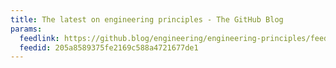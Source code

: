 ```yaml
---
title: The latest on engineering principles - The GitHub Blog
params:
  feedlink: https://github.blog/engineering/engineering-principles/feed/
  feedid: 205a8589375fe2169c588a4721677de1
---
```

